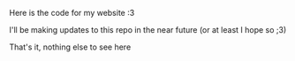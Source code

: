 Here is the code for my website :3

I'll be making updates to this repo in the near future (or at least I hope so ;3)

That's it, nothing else to see here
